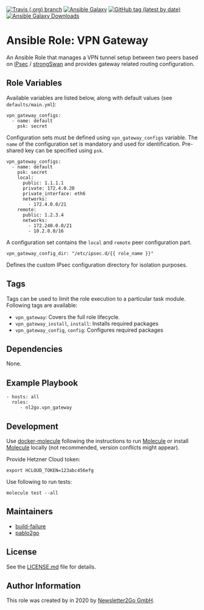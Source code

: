 [![Travis (.org) branch](https://img.shields.io/travis/nl2go/ansible-role-vpn-gateway/master)](https://travis-ci.org/nl2go/ansible-role-vpn-gateway)
[![Ansible Galaxy](https://img.shields.io/badge/role-nl2go.vpn_gateway-blue.svg)](https://galaxy.ansible.com/nl2go/vpn_gateway/)
[![GitHub tag (latest by date)](https://img.shields.io/github/v/tag/nl2go/ansible-role-vpn-gateway)](https://galaxy.ansible.com/nl2go/vpn_gateway)
[![Ansible Galaxy Downloads](https://img.shields.io/ansible/role/d/47292.svg?color=blue)](https://galaxy.ansible.com/nl2go/vpn_gateway/)

# Ansible Role: VPN Gateway

An Ansible Role that manages a VPN tunnel setup between two peers based on [IPsec](https://de.wikipedia.org/wiki/IPsec) / [strongSwan](https://www.strongswan.org/) 
and provides gateway related routing configuration.

## Role Variables

Available variables are listed below, along with default values (see `defaults/main.yml`):

    vpn_gateway_configs:
      - name: default
        psk: secret
        
Configuration sets must be defined using `vpn_gateway_configs` variable. The `name` of the configuration set is mandatory and
used for identification. Pre-shared key can be specified using `psk`.
    
    vpn_gateway_configs:
      - name: default
        psk: secret
        local:
          public: 1.1.1.1
          private: 172.4.0.20
          private_interface: eth6
          networks:
            - 172.4.0.0/21
        remote:
          public: 1.2.3.4
          networks:
            - 172.240.0.0/21
            - 10.2.0.0/16

A configuration set contains the `local` and `remote` peer configuration part.

    vpn_gateway_config_dir: "/etc/ipsec.d/{{ role_name }}"
    
Defines the custom IPsec configuration directory for isolation purposes.

## Tags

Tags can be used to limit the role execution to a particular task module. Following tags are available:

- `vpn_gateway`: Covers the full role lifecycle.
- `vpn_gateway_install`, `install`: Installs required packages
- `vpn_gateway_config`, `config`: Configures required packages

## Dependencies

None.

## Example Playbook

    - hosts: all
      roles:
         - nl2go.vpn_gateway
              
## Development
Use [docker-molecule](https://github.com/nl2go/docker-molecule) following the instructions to run [Molecule](https://molecule.readthedocs.io/en/stable/)
or install [Molecule](https://molecule.readthedocs.io/en/stable/) locally (not recommended, version conflicts might appear).

Provide Hetzner Cloud token:

    export HCLOUD_TOKEN=123abc456efg

Use following to run tests:

    molecule test --all

## Maintainers

- [build-failure](https://github.com/build-failure)
- [pablo2go](https://github.com/pablo2go)

## License

See the [LICENSE.md](LICENSE.md) file for details.

## Author Information

This role was created by in 2020 by [Newsletter2Go GmbH](https://www.newsletter2go.com/).
